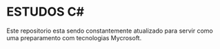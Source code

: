 # ESTUDOS C#

Este repositorio esta sendo constantemente atualizado para servir como uma preparamento com tecnologias Mycrosoft.
